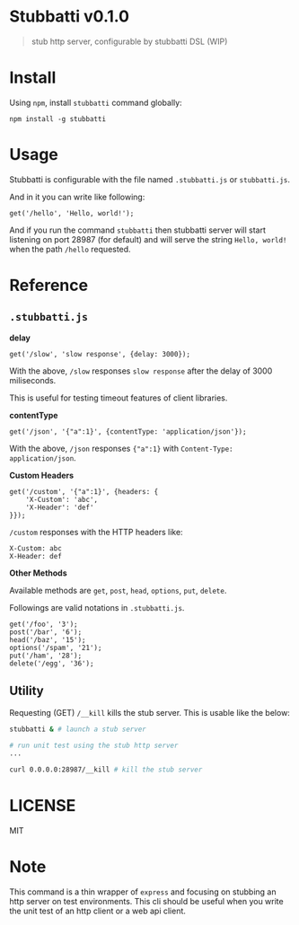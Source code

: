 # Stubbatti v0.1.0

> stub http server, configurable by stubbatti DSL (WIP)

# Install

Using `npm`, install `stubbatti` command globally:

```
npm install -g stubbatti
```

# Usage

Stubbatti is configurable with the file named `.stubbatti.js` or `stubbatti.js`.

And in it you can write like following:

```
get('/hello', 'Hello, world!');
```

And if you run the command `stubbatti` then stubbatti server will start listening on port 28987 (for default) and will serve the string `Hello, world!` when the path `/hello` requested.

# Reference

## `.stubbatti.js`

**delay**

```
get('/slow', 'slow response', {delay: 3000});
```

With the above, `/slow` responses `slow response` after the delay of 3000 miliseconds.

This is useful for testing timeout features of client libraries.

**contentType**

```
get('/json', '{"a":1}', {contentType: 'application/json'});
```

With the above, `/json` responses `{"a":1}` with `Content-Type: application/json`.

**Custom Headers**

```
get('/custom', '{"a":1}', {headers: {
    'X-Custom': 'abc',
    'X-Header': 'def'
}});
```

`/custom` responses with the HTTP headers like:

```
X-Custom: abc
X-Header: def
```

**Other Methods**

Available methods are `get`, `post`, `head`, `options`, `put`, `delete`.

Followings are valid notations in `.stubbatti.js`.

```
get('/foo', '3');
post('/bar', '6');
head('/baz', '15');
options('/spam', '21');
put('/ham', '28');
delete('/egg', '36');
```


## Utility

Requesting (GET) `/__kill` kills the stub server. This is usable like the below:

```sh
stubbatti & # launch a stub server

# run unit test using the stub http server
...

curl 0.0.0.0:28987/__kill # kill the stub server
```


# LICENSE

MIT

# Note

This command is a thin wrapper of `express` and focusing on stubbing an http server on test environments. This cli should be useful when you write the unit test of an http client or a web api client.
